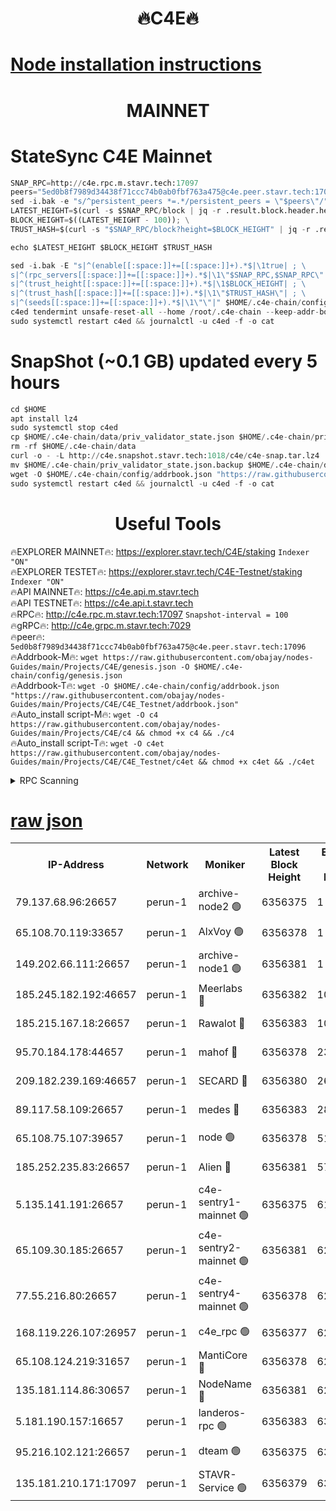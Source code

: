<h1 align="center"> 🔥C4E🔥</h1>

[Node installation instructions](https://github.com/obajay/nodes-Guides/tree/main/Projects/C4E)
=

<h1 align="center"> MAINNET</h1>

# StateSync C4E Mainnet
```python
SNAP_RPC=http://c4e.rpc.m.stavr.tech:17097
peers="5ed0b8f7989d34438f71ccc74b0ab0fbf763a475@c4e.peer.stavr.tech:17096"
sed -i.bak -e "s/^persistent_peers *=.*/persistent_peers = \"$peers\"/" $HOME/.c4e-chain/config/config.toml
LATEST_HEIGHT=$(curl -s $SNAP_RPC/block | jq -r .result.block.header.height); \
BLOCK_HEIGHT=$((LATEST_HEIGHT - 100)); \
TRUST_HASH=$(curl -s "$SNAP_RPC/block?height=$BLOCK_HEIGHT" | jq -r .result.block_id.hash)

echo $LATEST_HEIGHT $BLOCK_HEIGHT $TRUST_HASH

sed -i.bak -E "s|^(enable[[:space:]]+=[[:space:]]+).*$|\1true| ; \
s|^(rpc_servers[[:space:]]+=[[:space:]]+).*$|\1\"$SNAP_RPC,$SNAP_RPC\"| ; \
s|^(trust_height[[:space:]]+=[[:space:]]+).*$|\1$BLOCK_HEIGHT| ; \
s|^(trust_hash[[:space:]]+=[[:space:]]+).*$|\1\"$TRUST_HASH\"| ; \
s|^(seeds[[:space:]]+=[[:space:]]+).*$|\1\"\"|" $HOME/.c4e-chain/config/config.toml
c4ed tendermint unsafe-reset-all --home /root/.c4e-chain --keep-addr-book
sudo systemctl restart c4ed && journalctl -u c4ed -f -o cat
```
# SnapShot (~0.1 GB) updated every 5 hours
```python
cd $HOME
apt install lz4
sudo systemctl stop c4ed
cp $HOME/.c4e-chain/data/priv_validator_state.json $HOME/.c4e-chain/priv_validator_state.json.backup
rm -rf $HOME/.c4e-chain/data
curl -o - -L http://c4e.snapshot.stavr.tech:1018/c4e/c4e-snap.tar.lz4 | lz4 -c -d - | tar -x -C $HOME/.c4e-chain --strip-components 2
mv $HOME/.c4e-chain/priv_validator_state.json.backup $HOME/.c4e-chain/data/priv_validator_state.json
wget -O $HOME/.c4e-chain/config/addrbook.json "https://raw.githubusercontent.com/obajay/nodes-Guides/main/Projects/C4E/addrbook.json"
sudo systemctl restart c4ed && journalctl -u c4ed -f -o cat
```
 <h1 align="center"> Useful Tools</h1>

🔥EXPLORER MAINNET🔥:  https://explorer.stavr.tech/C4E/staking            `Indexer "ON"` \
🔥EXPLORER TESTET🔥:   https://explorer.stavr.tech/C4E-Testnet/staking     `Indexer "ON"` \
🔥API MAINNET🔥:       https://c4e.api.m.stavr.tech \
🔥API TESTNET🔥:       https://c4e.api.t.stavr.tech \
🔥RPC🔥:               http://c4e.rpc.m.stavr.tech:17097                  `Snapshot-interval = 100` \
🔥gRPC🔥:              http://c4e.grpc.m.stavr.tech:7029 \
🔥peer🔥:              `5ed0b8f7989d34438f71ccc74b0ab0fbf763a475@c4e.peer.stavr.tech:17096` \
🔥Addrbook-M🔥:    ```wget https://raw.githubusercontent.com/obajay/nodes-Guides/main/Projects/C4E/genesis.json -O $HOME/.c4e-chain/config/genesis.json``` \
🔥Addrbook-T🔥:    ```wget -O $HOME/.c4e-chain/config/addrbook.json "https://raw.githubusercontent.com/obajay/nodes-Guides/main/Projects/C4E/C4E_Testnet/addrbook.json"``` \
🔥Auto_install script-M🔥: ```wget -O c4 https://raw.githubusercontent.com/obajay/nodes-Guides/main/Projects/C4E/c4 && chmod +x c4 && ./c4``` \
🔥Auto_install script-T🔥: ```wget -O c4et https://raw.githubusercontent.com/obajay/nodes-Guides/main/Projects/C4E/C4E_Testnet/c4et && chmod +x c4et && ./c4et```




<details>
<summary>RPC Scanning</summary>

<h2 align="center"> We scan nodes in real time every 4 hours. And we provide the final result of RPC endpoints.
We cannot influence the operation of these nodes in any way. </h2>


```python
If Voting Power is higher than 0 --> then the Node is a validator of the network and may be subject to attack and be a potential threat to the chain.
```
```python
We marked such validators with a red symbol
```

</details>

[raw json](https://rpc-check.c4e.stavr.tech/c4e/rpc-c4e-result.json)
=



<table><tr><th>IP-Address</th><th>Network</th><th>Moniker</th><th>Latest Block Height</th><th>Earliest Block Height</th><th>Catching Up</th><th>Tx Index</th><th>Voting Power</th><th>Scan Time</th></tr><tr><td>79.137.68.96:26657</td><td>perun-1</td><td>archive-node2 🟢</td><td>6356375</td><td>1</td><td>False</td><td>on</td><td>0</td><td>2023-12-19T14:06:37.805993665UTC</td></tr><tr><td>65.108.70.119:33657</td><td>perun-1</td><td>AlxVoy 🟢</td><td>6356378</td><td>1</td><td>False</td><td>on</td><td>0</td><td>2023-12-19T14:06:53.992047411UTC</td></tr><tr><td>149.202.66.111:26657</td><td>perun-1</td><td>archive-node1 🟢</td><td>6356381</td><td>1</td><td>False</td><td>on</td><td>0</td><td>2023-12-19T14:07:09.585378851UTC</td></tr><tr><td>185.245.182.192:46657</td><td>perun-1</td><td>Meerlabs 🔴</td><td>6356382</td><td>1051501</td><td>False</td><td>on</td><td>493550</td><td>2023-12-19T14:07:15.236438855UTC</td></tr><tr><td>185.215.167.18:26657</td><td>perun-1</td><td>Rawalot 🔴</td><td>6356383</td><td>1090501</td><td>False</td><td>on</td><td>579034</td><td>2023-12-19T14:07:26.641501703UTC</td></tr><tr><td>95.70.184.178:44657</td><td>perun-1</td><td>mahof 🔴</td><td>6356378</td><td>2342001</td><td>False</td><td>off</td><td>1357006</td><td>2023-12-19T14:06:53.263009599UTC</td></tr><tr><td>209.182.239.169:46657</td><td>perun-1</td><td>SECARD 🔴</td><td>6356380</td><td>2616101</td><td>False</td><td>off</td><td>675729</td><td>2023-12-19T14:07:07.236715704UTC</td></tr><tr><td>89.117.58.109:26657</td><td>perun-1</td><td>medes 🔴</td><td>6356383</td><td>2826001</td><td>False</td><td>off</td><td>471345</td><td>2023-12-19T14:07:21.688263290UTC</td></tr><tr><td>65.108.75.107:39657</td><td>perun-1</td><td>node 🟢</td><td>6356378</td><td>5198801</td><td>False</td><td>on</td><td>0</td><td>2023-12-19T14:06:56.374070647UTC</td></tr><tr><td>185.252.235.83:26657</td><td>perun-1</td><td>Alien 🔴</td><td>6356381</td><td>5736001</td><td>False</td><td>on</td><td>380508</td><td>2023-12-19T14:07:10.357726631UTC</td></tr><tr><td>5.135.141.191:26657</td><td>perun-1</td><td>c4e-sentry1-mainnet 🟢</td><td>6356375</td><td>6198001</td><td>False</td><td>on</td><td>0</td><td>2023-12-19T14:06:37.121081601UTC</td></tr><tr><td>65.109.30.185:26657</td><td>perun-1</td><td>c4e-sentry2-mainnet 🟢</td><td>6356381</td><td>6238301</td><td>False</td><td>on</td><td>0</td><td>2023-12-19T14:07:14.871739691UTC</td></tr><tr><td>77.55.216.80:26657</td><td>perun-1</td><td>c4e-sentry4-mainnet 🟢</td><td>6356378</td><td>6241001</td><td>False</td><td>on</td><td>0</td><td>2023-12-19T14:06:53.643809797UTC</td></tr><tr><td>168.119.226.107:26957</td><td>perun-1</td><td>c4e_rpc 🟢</td><td>6356377</td><td>6256377</td><td>False</td><td>on</td><td>0</td><td>2023-12-19T14:06:46.298461867UTC</td></tr><tr><td>65.108.124.219:31657</td><td>perun-1</td><td>MantiCore 🔴</td><td>6356378</td><td>6256378</td><td>False</td><td>off</td><td>837689</td><td>2023-12-19T14:06:52.809344540UTC</td></tr><tr><td>135.181.114.86:30657</td><td>perun-1</td><td>NodeName 🔴</td><td>6356381</td><td>6284301</td><td>False</td><td>off</td><td>333717</td><td>2023-12-19T14:07:09.930211951UTC</td></tr><tr><td>5.181.190.157:16657</td><td>perun-1</td><td>landeros-rpc 🟢</td><td>6356383</td><td>6349501</td><td>False</td><td>on</td><td>0</td><td>2023-12-19T14:07:26.270348194UTC</td></tr><tr><td>95.216.102.121:26657</td><td>perun-1</td><td>dteam 🟢</td><td>6356375</td><td>6354001</td><td>False</td><td>on</td><td>0</td><td>2023-12-19T14:06:37.460305552UTC</td></tr><tr><td>135.181.210.171:17097</td><td>perun-1</td><td>STAVR-Service 🟢</td><td>6356379</td><td>6354001</td><td>False</td><td>on</td><td>0</td><td>2023-12-19T14:06:58.771949126UTC</td></tr></table>

